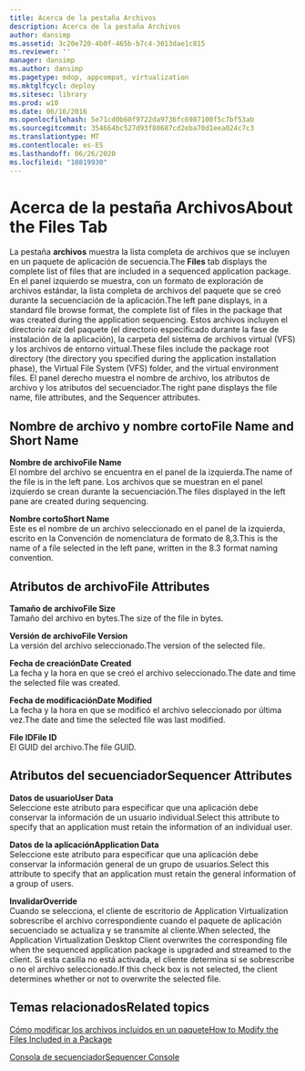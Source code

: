 ```yaml
---
title: Acerca de la pestaña Archivos
description: Acerca de la pestaña Archivos
author: dansimp
ms.assetid: 3c20e720-4b0f-465b-b7c4-3013dae1c815
ms.reviewer: ''
manager: dansimp
ms.author: dansimp
ms.pagetype: mdop, appcompat, virtualization
ms.mktglfcycl: deploy
ms.sitesec: library
ms.prod: w10
ms.date: 06/16/2016
ms.openlocfilehash: 5e71cd0b60f9722da9736fc6987100f5c7bf53ab
ms.sourcegitcommit: 354664bc527d93f80687cd2eba70d1eea024c7c3
ms.translationtype: MT
ms.contentlocale: es-ES
ms.lasthandoff: 06/26/2020
ms.locfileid: "10819930"
---
```

# <span data-ttu-id="e8337-103">Acerca de la pestaña Archivos</span><span class="sxs-lookup"><span data-stu-id="e8337-103">About the Files Tab</span></span>


<span data-ttu-id="e8337-104">La pestaña **archivos** muestra la lista completa de archivos que se incluyen en un paquete de aplicación de secuencia.</span><span class="sxs-lookup"><span data-stu-id="e8337-104">The **Files** tab displays the complete list of files that are included in a sequenced application package.</span></span> <span data-ttu-id="e8337-105">En el panel izquierdo se muestra, con un formato de exploración de archivos estándar, la lista completa de archivos del paquete que se creó durante la secuenciación de la aplicación.</span><span class="sxs-lookup"><span data-stu-id="e8337-105">The left pane displays, in a standard file browse format, the complete list of files in the package that was created during the application sequencing.</span></span> <span data-ttu-id="e8337-106">Estos archivos incluyen el directorio raíz del paquete (el directorio especificado durante la fase de instalación de la aplicación), la carpeta del sistema de archivos virtual (VFS) y los archivos de entorno virtual.</span><span class="sxs-lookup"><span data-stu-id="e8337-106">These files include the package root directory (the directory you specified during the application installation phase), the Virtual File System (VFS) folder, and the virtual environment files.</span></span> <span data-ttu-id="e8337-107">El panel derecho muestra el nombre de archivo, los atributos de archivo y los atributos del secuenciador.</span><span class="sxs-lookup"><span data-stu-id="e8337-107">The right pane displays the file name, file attributes, and the Sequencer attributes.</span></span>

## <span data-ttu-id="e8337-108">Nombre de archivo y nombre corto</span><span class="sxs-lookup"><span data-stu-id="e8337-108">File Name and Short Name</span></span>


<a href="" id="file-name"></a>**<span data-ttu-id="e8337-109">Nombre de archivo</span><span class="sxs-lookup"><span data-stu-id="e8337-109">File Name</span></span>**  
<span data-ttu-id="e8337-110">El nombre del archivo se encuentra en el panel de la izquierda.</span><span class="sxs-lookup"><span data-stu-id="e8337-110">The name of the file is in the left pane.</span></span> <span data-ttu-id="e8337-111">Los archivos que se muestran en el panel izquierdo se crean durante la secuenciación.</span><span class="sxs-lookup"><span data-stu-id="e8337-111">The files displayed in the left pane are created during sequencing.</span></span>

<a href="" id="short-name"></a>**<span data-ttu-id="e8337-112">Nombre corto</span><span class="sxs-lookup"><span data-stu-id="e8337-112">Short Name</span></span>**  
<span data-ttu-id="e8337-113">Este es el nombre de un archivo seleccionado en el panel de la izquierda, escrito en la Convención de nomenclatura de formato de 8,3.</span><span class="sxs-lookup"><span data-stu-id="e8337-113">This is the name of a file selected in the left pane, written in the 8.3 format naming convention.</span></span>

## <span data-ttu-id="e8337-114">Atributos de archivo</span><span class="sxs-lookup"><span data-stu-id="e8337-114">File Attributes</span></span>


<a href="" id="file-size"></a>**<span data-ttu-id="e8337-115">Tamaño de archivo</span><span class="sxs-lookup"><span data-stu-id="e8337-115">File Size</span></span>**  
<span data-ttu-id="e8337-116">Tamaño del archivo en bytes.</span><span class="sxs-lookup"><span data-stu-id="e8337-116">The size of the file in bytes.</span></span>

<a href="" id="file-version"></a>**<span data-ttu-id="e8337-117">Versión de archivo</span><span class="sxs-lookup"><span data-stu-id="e8337-117">File Version</span></span>**  
<span data-ttu-id="e8337-118">La versión del archivo seleccionado.</span><span class="sxs-lookup"><span data-stu-id="e8337-118">The version of the selected file.</span></span>

<a href="" id="date-created"></a>**<span data-ttu-id="e8337-119">Fecha de creación</span><span class="sxs-lookup"><span data-stu-id="e8337-119">Date Created</span></span>**  
<span data-ttu-id="e8337-120">La fecha y la hora en que se creó el archivo seleccionado.</span><span class="sxs-lookup"><span data-stu-id="e8337-120">The date and time the selected file was created.</span></span>

<a href="" id="date-modified"></a>**<span data-ttu-id="e8337-121">Fecha de modificación</span><span class="sxs-lookup"><span data-stu-id="e8337-121">Date Modified</span></span>**  
<span data-ttu-id="e8337-122">La fecha y la hora en que se modificó el archivo seleccionado por última vez.</span><span class="sxs-lookup"><span data-stu-id="e8337-122">The date and time the selected file was last modified.</span></span>

<a href="" id="file-id"></a>**<span data-ttu-id="e8337-123">File ID</span><span class="sxs-lookup"><span data-stu-id="e8337-123">File ID</span></span>**  
<span data-ttu-id="e8337-124">El GUID del archivo.</span><span class="sxs-lookup"><span data-stu-id="e8337-124">The file GUID.</span></span>

## <span data-ttu-id="e8337-125">Atributos del secuenciador</span><span class="sxs-lookup"><span data-stu-id="e8337-125">Sequencer Attributes</span></span>


<a href="" id="user-data"></a>**<span data-ttu-id="e8337-126">Datos de usuario</span><span class="sxs-lookup"><span data-stu-id="e8337-126">User Data</span></span>**  
<span data-ttu-id="e8337-127">Seleccione este atributo para especificar que una aplicación debe conservar la información de un usuario individual.</span><span class="sxs-lookup"><span data-stu-id="e8337-127">Select this attribute to specify that an application must retain the information of an individual user.</span></span>

<a href="" id="application-data"></a>**<span data-ttu-id="e8337-128">Datos de la aplicación</span><span class="sxs-lookup"><span data-stu-id="e8337-128">Application Data</span></span>**  
<span data-ttu-id="e8337-129">Seleccione este atributo para especificar que una aplicación debe conservar la información general de un grupo de usuarios.</span><span class="sxs-lookup"><span data-stu-id="e8337-129">Select this attribute to specify that an application must retain the general information of a group of users.</span></span>

<a href="" id="override"></a>**<span data-ttu-id="e8337-130">Invalidar</span><span class="sxs-lookup"><span data-stu-id="e8337-130">Override</span></span>**  
<span data-ttu-id="e8337-131">Cuando se selecciona, el cliente de escritorio de Application Virtualization sobrescribe el archivo correspondiente cuando el paquete de aplicación secuenciado se actualiza y se transmite al cliente.</span><span class="sxs-lookup"><span data-stu-id="e8337-131">When selected, the Application Virtualization Desktop Client overwrites the corresponding file when the sequenced application package is upgraded and streamed to the client.</span></span> <span data-ttu-id="e8337-132">Si esta casilla no está activada, el cliente determina si se sobrescribe o no el archivo seleccionado.</span><span class="sxs-lookup"><span data-stu-id="e8337-132">If this check box is not selected, the client determines whether or not to overwrite the selected file.</span></span>

## <span data-ttu-id="e8337-133">Temas relacionados</span><span class="sxs-lookup"><span data-stu-id="e8337-133">Related topics</span></span>


[<span data-ttu-id="e8337-134">Cómo modificar los archivos incluidos en un paquete</span><span class="sxs-lookup"><span data-stu-id="e8337-134">How to Modify the Files Included in a Package</span></span>](how-to-modify-the-files-included-in-a-package.md)

[<span data-ttu-id="e8337-135">Consola de secuenciador</span><span class="sxs-lookup"><span data-stu-id="e8337-135">Sequencer Console</span></span>](sequencer-console.md)

 

 





